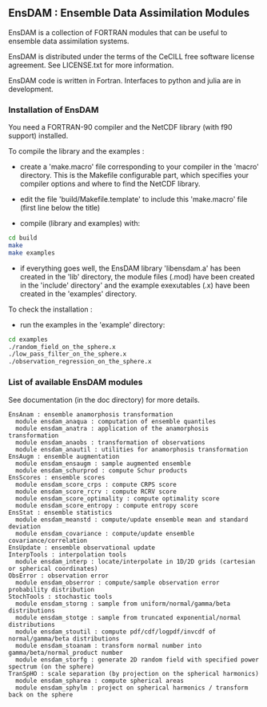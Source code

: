 ## EnsDAM : Ensemble Data Assimilation Modules

EnsDAM is a collection of FORTRAN modules
that can be useful to ensemble data assimilation systems.

EnsDAM is distributed under the terms of the CeCILL free software license agreement.
See LICENSE.txt for more information. 

EnsDAM code is written in Fortran.
Interfaces to python and julia are in development.

### Installation of EnsDAM

You need a FORTRAN-90 compiler and the NetCDF library (with f90 support) installed.

To compile the library and the examples :

- create a 'make.macro' file corresponding to your compiler in the 'macro' directory.
  This is the Makefile configurable part, which specifies
  your compiler options and where to find the NetCDF library.

- edit the file 'build/Makefile.template' to include this 'make.macro' file (first line below the title)

- compile (library and examples) with:

```bash
cd build
make
make examples
```

- if everything goes well, the EnsDAM library 'libensdam.a'
  has been created in the 'lib' directory, the module files (.mod)
  have been created in the 'include' directory' and the example
  exexutables (.x) have been created in the 'examples' directory.

 To check the installation :

 - run the examples in the 'example' directory:

```bash
cd examples
./random_field_on_the_sphere.x
./low_pass_filter_on_the_sphere.x
./observation_regression_on_the_sphere.x
```

### List of available EnsDAM modules

See documentation (in the doc directory) for more details.

```
EnsAnam : ensemble anamorphosis transformation
  module ensdam_anaqua : computation of ensemble quantiles
  module ensdam_anatra : application of the anamorphosis transformation
  module ensdam_anaobs : transformation of observations
  module ensdam_anautil : utilities for anamorphosis transformation
EnsAugm : ensemble augmentation
  module ensdam_ensaugm : sample augmented ensemble
  module ensdam_schurprod : compute Schur products
EnsScores : ensemble scores
  module ensdam_score_crps : compute CRPS score
  module ensdam_score_rcrv : compute RCRV score
  module ensdam_score_optimality : compute optimality score
  module ensdam_score_entropy : compute entropy score
EnsStat : ensemble statistics
  module ensdam_meanstd : compute/update ensemble mean and standard deviation
  module ensdam_covariance : compute/update ensemble covariance/correlation
EnsUpdate : ensemble observational update
InterpTools : interpolation tools
  module ensdam_interp : locate/interpolate in 1D/2D grids (cartesian or spherical coordinates)
ObsError : observation error
  module ensdam_obserror : compute/sample observation error probability distribution
StochTools : stochastic tools
  module ensdam_storng : sample from uniform/normal/gamma/beta distributions
  module ensdam_stotge : sample from truncated exponential/normal distributions
  module ensdam_stoutil : compute pdf/cdf/logpdf/invcdf of normal/gamma/beta distributions
  module ensdam_stoanam : transform normal number into gamma/beta/normal_product number
  module ensdam_storfg : generate 2D random field with specified power spectrum (on the sphere)
TranSpHO : scale separation (by projection on the spherical harmonics)
  module ensdam_spharea : compute spherical areas
  module ensdam_sphylm : project on spherical harmonics / transform back on the sphere
```

